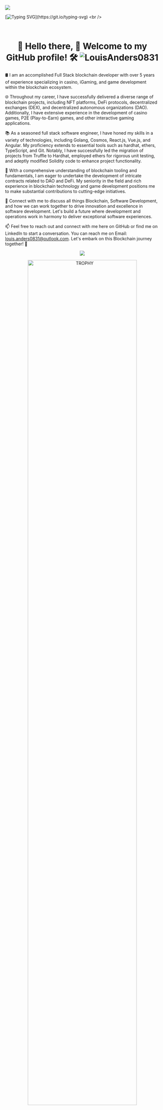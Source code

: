 <!--horizontal divider(gradiant)-->
<img src="https://user-images.githubusercontent.com/73097560/115834477-dbab4500-a447-11eb-908a-139a6edaec5c.gif">

[![Typing SVG](https://readme-typing-svg.herokuapp.com?font=Dancing+Script&size=40&center=true&vCenter=true&width=1000&height=100&lines=HELLO+I+AM+LOUIS+ANDERS.;I+AM+A+SOFTWARE+AND+BLOCKCHAIN+ENGINEER.;WELCOME+TO+VISIT+MY+PROFILE.)](https://git.io/typing-svg)
<br />

<br />
<h1 align="center">👋 Hello there, 🚀 Welcome to my GitHub profile! 🛠️ <img src="https://komarev.com/ghpvc/?username=LouisAnders0831&label=Profile%20views&color=0e75b6&style=flat" alt="LouisAnders0831" /></h1>

🛢️ I am an accomplished Full Stack blockchain developer with over 5 years of experience specializing in casino, iGaming, and game development within the blockchain ecosystem. 

🌐 Throughout my career, I have successfully delivered a diverse range of blockchain projects, including NFT platforms, DeFi protocols, decentralized exchanges (DEX), and decentralized autonomous organizations (DAO). Additionally, I have extensive experience in the development of casino games, P2E (Play-to-Earn) games, and other interactive gaming applications.

📚 As a seasoned full stack software engineer, I have honed my skills in a variety of technologies, including Golang, Cosmos, React.js, Vue.js, and Angular. My proficiency extends to essential tools such as hardhat, ethers, TypeScript, and Git. Notably, I have successfully led the migration of projects from Truffle to Hardhat, employed ethers for rigorous unit testing, and adeptly modified Solidity code to enhance project functionality.

🚀 With a comprehensive understanding of blockchain tooling and fundamentals, I am eager to undertake the development of intricate contracts related to DAO and DeFi. My seniority in the field and rich experience in blockchain technology and game development positions me to make substantial contributions to cutting-edge initiatives.

🔗 Connect with me to discuss all things Blockchain, Software Development, and how we can work together to drive innovation and excellence in software development. Let's build a future where development and operations work in harmony to deliver exceptional software experiences.</br>

📫 Feel free to reach out and connect with me here on GitHub or find me on LinkedIn to start a conversation. You can reach me on Email: louis.anders0831@outlook.com. Let's embark on this Blockchain journey together! 🚀</br>

<!--- trophy (start) -->
<p align = "center">
  <a href="https://github.com/ryo-ma/github-profile-trophy" title="Go to Source">
    <img src = "https://github-readme-stats.vercel.app/api/top-langs/?username=LouisAnders0831&langs_count=40&layout=compact&theme=tokyonight&include_all_commits=true&line_height=40">
  </a>
</p>
<!--- trophy (start) -->

<!--- trophy (start) -->
<div align=center>
  <a href="https://github.com/ryo-ma/github-profile-trophy" title="Go to Source">
      <img align="center" width=84% src="https://github-profile-trophy.vercel.app/?username=LouisAnders0831&row=1&column=7&margin-h=15&margin-w=5&no-bg=true" alt="TROPHY" />
    </a>
</div>
<!--- trophy (start) -->

<div id="user-content-toc">
  <ul align="center">
    <summary><h2 style="display: inline-block">Technologies That I Know👨🏻‍💻</h2></summary>
  </ul>
  <div align="center">
  	<img src="https://img.shields.io/badge/Blockchain.com-121D33?logo=blockchaindotcom&logoColor=fff&style=for-the-badge" />
    <img src="https://img.shields.io/badge/Coinbase-0052FF?style=for-the-badge&logo=Coinbase&logoColor=white" />
    <img src="https://img.shields.io/badge/hyperledger-2F3134?style=for-the-badge&logo=hyperledger&logoColor=white" />
    <img src="https://img.shields.io/badge/OpenZeppelin-4E5EE4?logo=OpenZeppelin&logoColor=fff&style=for-the-badge" />
    <br />
    <img src="https://img.shields.io/badge/Bitcoin-000000?style=for-the-badge&logo=bitcoin&logoColor=white" />
    <img src="https://img.shields.io/badge/Bitcoin%20Cash-0AC18E?style=for-the-badge&logo=Bitcoin%20Cash&logoColor=white" />
    <img src="https://img.shields.io/badge/Bitcoin%20SV-EAB300?style=for-the-badge&logo=Bitcoin%20SV&logoColor=white" />
    <img src="https://img.shields.io/badge/Binance-FCD535?style=for-the-badge&logo=binance&logoColor=000" />
    <img src="https://img.shields.io/badge/Ethereum-3C3C3D?style=for-the-badge&logo=Ethereum&logoColor=white" />
    <img src="https://img.shields.io/badge/nano-4A90E2?style=for-the-badge&logo=nano&logoColor=white" />
    <img src="https://img.shields.io/badge/tether-168363?style=for-the-badge&logo=tether&logoColor=white" />
    <br />
    <img src="https://img.shields.io/badge/Amazon_AWS-FF9900?style=for-the-badge&logo=amazonaws&logoColor=white" />
    <img src="https://img.shields.io/badge/Azure_DevOps-0078D7?style=for-the-badge&logo=azure-devops&logoColor=white" />
    <img src="https://img.shields.io/badge/Google_Cloud-4285F4?style=for-the-badge&logo=google-cloud&logoColor=white" />
    <img src="https://img.shields.io/badge/Heroku-430098?style=for-the-badge&logo=heroku&logoColor=white" />
    <br />
    <img src="https://img.shields.io/badge/JavaScript-323330?style=for-the-badge&logo=javascript&logoColor=F7DF1E" />
    <img src="https://img.shields.io/badge/Node%20js-339933?style=for-the-badge&logo=nodedotjs&logoColor=white" />
    <img src="https://img.shields.io/badge/PHP-777BB4?style=for-the-badge&logo=php&logoColor=white" />
    <img src="https://img.shields.io/badge/Python-FFD43B?style=for-the-badge&logo=python&logoColor=blue" />
    <img src="https://img.shields.io/badge/Rust-000000?style=for-the-badge&logo=rust&logoColor=white" />
    <img src="https://img.shields.io/badge/C%23-239120?style=for-the-badge&logo=csharp&logoColor=white" />
    <img src="https://img.shields.io/badge/Go-00ADD8?style=for-the-badge&logo=go&logoColor=white" />
    <img src="https://img.shields.io/badge/Ruby-CC342D?style=for-the-badge&logo=ruby&logoColor=white" />
    <br/>
    <img src="https://img.shields.io/badge/Laravel-FF2D20?style=for-the-badge&logo=laravel&logoColor=white" />
    <img src="https://img.shields.io/badge/React-20232A?style=for-the-badge&logo=react&logoColor=61DAFB" />
    <img src="https://img.shields.io/badge/Vue%20js-35495E?style=for-the-badge&logo=vuedotjs&logoColor=4FC08D" />
    <img src="https://img.shields.io/badge/Angular-DD0031?style=for-the-badge&logo=angular&logoColor=white" />
    <img src="https://img.shields.io/badge/next%20js-000000?style=for-the-badge&logo=nextdotjs&logoColor=white" />
    <img src="https://img.shields.io/badge/.NET-512BD4?style=for-the-badge&logo=dotnet&logoColor=white" />
    <img src="https://img.shields.io/badge/Wordpress-21759B?style=for-the-badge&logo=wordpress&logoColor=white" />
    <img src="https://img.shields.io/badge/daphne-092E20?style=for-the-badge&logo=django&logoColor=green" />
    <img src="https://img.shields.io/badge/Flask-000000?style=for-the-badge&logo=flask&logoColor=white" />
    <img src="https://img.shields.io/badge/Ruby_on_Rails-CC0000?style=for-the-badge&logo=ruby-on-rails&logoColor=white" />
    <br />
    <img src="https://img.shields.io/badge/MySQL-005C84?style=for-the-badge&logo=mysql&logoColor=white" />
    <img src="https://img.shields.io/badge/Sqlite-003B57?style=for-the-badge&logo=sqlite&logoColor=white" />
    <img src="https://img.shields.io/badge/MariaDB-003545?style=for-the-badge&logo=mariadb&logoColor=white" />
    <img src="https://img.shields.io/badge/MongoDB-4EA94B?style=for-the-badge&logo=mongodb&logoColor=white" />
    <img src="https://img.shields.io/badge/PostgreSQL-316192?style=for-the-badge&logo=postgresql&logoColor=white" />
    <br />
    <img src="https://img.shields.io/badge/VSCode-0078D4?style=for-the-badge&logo=visual%20studio%20code&logoColor=white" />
    <img src="https://img.shields.io/badge/Visual_Studio-5C2D91?style=for-the-badge&logo=visual%20studio&logoColor=white" />
    <img src="https://img.shields.io/badge/Postman-FF6C37?style=for-the-badge&logo=Postman&logoColor=white" />
    <img src="https://img.shields.io/badge/Ubuntu-E95420?style=for-the-badge&logo=ubuntu&logoColor=white" />
    <img src="https://img.shields.io/badge/Cent%20OS-262577?style=for-the-badge&logo=CentOS&logoColor=white" />
    <img src="https://img.shields.io/badge/mac%20os-000000?style=for-the-badge&logo=apple&logoColor=white" />
  </div>
</div>

<!--horizontal divider(gradiant)-->
<img src="https://user-images.githubusercontent.com/73097560/115834477-dbab4500-a447-11eb-908a-139a6edaec5c.gif">
